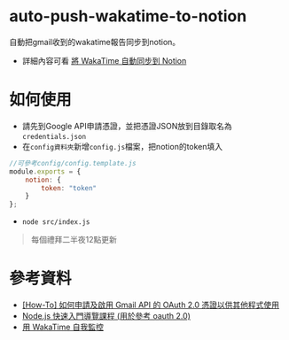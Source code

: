 # auto-push-wakatime-to-notion
自動把gmail收到的wakatime報告同步到notion。

- 詳細內容可看 [將 WakaTime 自動同步到 Notion](https://luxuriant-cobbler-efa.notion.site/Wakatime-Notion-9f5bb51342d341a79a9d36667dc856bb)
# 如何使用
- 請先到Google API申請憑證，並把憑證JSON放到目錄取名為`credentials.json`
- 在`config資料夾`新增`config.js`檔案，把notion的token填入
```js
//可參考config/config.template.js
module.exports = { 
    notion: {
        token: "token"
    }
};
```
- `node src/index.js`
> 每個禮拜二半夜12點更新

# 參考資料
- [[How-To] 如何申請及啟用 Gmail API 的 OAuth 2.0 憑證以供其他程式使用](https://www.alexclassroom.com/internet/google/google-apis/how-to-register-and-enable-gmail-api/#%e5%a6%82%e4%bd%95%e8%a7%a3%e6%b1%ba-google-api-%e7%9a%84-oauth-%e9%a9%97%e8%ad%89%e6%8e%88%e6%ac%8a%e9%8c%af%e8%aa%a4-400-invalid-scope)
- [Node.js 快速入門導覽課程 (用於參考 oauth 2.0)](https://developers.google.com/people/quickstart/nodejs?hl=zh-tw)
- [用 WakaTime 自我監控](https://medium.com/code-and-me/%E7%94%A8-wakatime-%E8%87%AA%E6%88%91%E7%9B%A3%E6%8E%A7-f59599144e28)